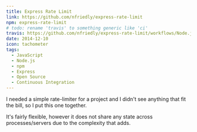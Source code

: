 ```yaml
---
title: Express Rate Limit
link: https://github.com/nfriedly/express-rate-limit
npm: express-rate-limit
# todo: rename 'travis' to something generic like 'ci'
travis: https://github.com/nfriedly/express-rate-limit/workflows/Node.js%20CI/badge.svg
date: 2014-12-10
icon: tachometer
tags:
  - JavaScript
  - Node.js
  - npm
  - Express
  - Open Source
  - Continuous Integration
---
```


I needed a simple rate-limiter for a project and I didn't see anything that fit the bill, so I put this one together.

It's fairly flexible, however it does not share any state across processes/servers due to the complexity that adds.
